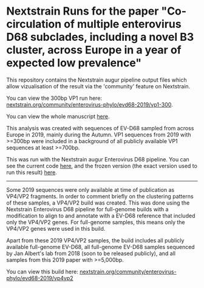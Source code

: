# Nextstrain Runs for the paper "Co-circulation of multiple enterovirus D68 subclades, including a novel B3 cluster, across Europe in a year of expected low prevalence"

This repository contains the Nextstrain augur pipeline output files which allow vizualisation of the result via the 'community' feature on Nextstrain. 

You can view the 300bp VP1 run here: [nextstrain.org/community/enterovirus-phylo/evd68-2019/vp1-300](https://nextstrain.org/community/enterovirus-phylo/evd68-2019/vp1-300).

You can view the whole manuscript [here](https://www.eurosurveillance.org/content/10.2807/1560-7917.ES.2020.25.2.1900749).

This analysis was created with sequences of EV-D68 sampled from across Europe in 2019, mainly during the Autumn. VP1 sequences from 2019 with >=300bp were included in a background of all publicly available VP1 sequences at least >=700bp. 

This was run with the Nextstrain augur Enterovirus D68 pipeline. You can see the current code [here](https://github.com/nextstrain/enterovirus_d68), and the frozen version (the exact version used to run this result) [here](https://github.com/nextstrain/enterovirus_d68/releases/tag/1.0).

---

Some 2019 sequences were only available at time of publication as VP4/VP2 fragments. In order to comment briefly on the clustering patterns of these samples, a VP4/VP2 build was created. This was done using the Nextstrain Enterovirus D68 pipeline for full-genome builds with a modification to align to and annotate with a EV-D68 reference that included only the VP4/VP2 genes. For full-genome samples, this means only the VP4/VP2 genes were used in this build. 

Apart from these 2019 VP4/VP2 samples, the build includes all publicly available full-genome EV-D68, all full-genome EV-D68 samples sequenced by Jan Albert's lab from 2018 (soon to be released publicly), and all samples from this 2019 paper with >=5,000bp.

You can view this build here: [nextstrain.org/community/enterovirus-phylo/evd68-2019/vp4vp2](https://nextstrain.org/community/enterovirus-phylo/evd68-2019/vp4vp2)

